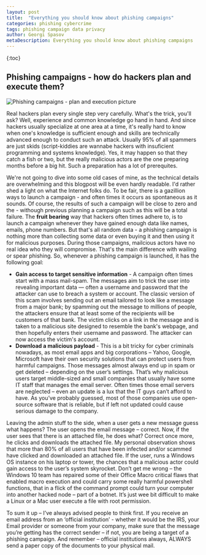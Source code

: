 ```yaml
---
layout: post
title:  "Everything you should know about phishing campaigns"
categories: phishing cybercrime
tags: phishing campaign data privacy
author: Georgi Spasov
metaDescription: Everything you should know about phishing campaigns
---
```

{:toc}

<h2 itemprop="articleSection" class="h2-heading">Phishing campaigns - how do hackers plan and execute them?</h2>  
<p></p>

<div class="row">
    <div class="col-md-12">
        <span itemprop='image' itemscope itemtype='http://schema.org/ImageObject' id="business-image">
            <img class="img-fluid" itemprop="url" src="https://onlinecorpus.com/img/phishing-campaign-criminal.jpg" alt="Phishing campaigns - plan and execution picture">
        </span>
    </div>
</div>


Real hackers plan every single step very carefully. What's the trick, you'll ask? Well, experience and common knowledge go hand in hand. And since hackers usually specialize at one area at a time, it's really hard to know when one's knowledge is sufficient enough and skills are technically advanced enough to conduct such an attack. Usually 95% of all spammers are just skids (script-kiddies are wannabe hackers with insuficient programming and systems knowledge). Yes, it may happen so that they catch a fish or two, but the really malicious actors are the one preparing months before a big hit.
Such a preparation has a lot of prerequites. 



<span itemprop="articleBody">
We're not going to dive into some old cases of mine, as the technical details are overwhelming and this blogpost will be even hardly readable. I'd rather shed a light on what the Internet folks do.
To be fair, there is a gazillion ways to launch a campaign - and often times it occurs as spontaneous as it sounds. Of course, the results of such a campaign will be close to zero and the - withough previous planning a campaign such as this will be a total failure.
The <b>fruit bearing</b> way that hackers often times adhere to, is to launch a campaign whenever they have gained enough data like names, emails, phone numbers. But that's all random data - a phishing campaign is nothing more than collecting some data or even buying it and then using it for malicious purposes. During those campaigns, mailcious actors have no real idea who they will compromise. That's the main difference with wailing or spear phishing.
So, whenever a phishing campaign is launched, it has the following goal:

<ul>
<li> <b>Gain access to target sensitive information</b> - A campaign often times start with a mass mail-spam. The messages aim to trick the user into revealing important data — often a username and password that the attacker can use to breach a system or account. The classic version of this scam involves sending out an email tailored to look like a message from a major bank; by spamming out the message to millions of people, the attackers ensure that at least some of the recipients will be customers of that bank. The victim clicks on a link in the message and is taken to a malicious site designed to resemble the bank's webpage, and then hopefully enters their username and password. The attacker can now access the victim's account.</li>
<li><b>Download a malicious payload</b> - This is a bit tricky for cyber criminals nowadays, as most email apps and big corporations – Yahoo, Google, Microsoft have their own security solutions that can protect users from harmful campaigns. Those messages almost always end up in spam or get deleted – depending on the user’s settings. That’s why malicious users target middle-sized and small companies that usually have some IT staff that manages the email server. Often times those email servers are neglected – even an update is a lux that the IT guys can’t afford to have. As you’ve probably guessed, most of those companies use open-source software that is reliable, but if left not updated could cause serious damage to the company.</li>
</ul>

Leaving the admin stuff to the side, when a user gets a new message guess what happens? The user opens the email message – correct. Now, if the user sees that there is an attached file, he does what? Correct once more, he clicks and downloads the attached file. My personal observation shows that more than 80% of all users that have been infected and/or scammed have clicked and downloaded  an attached file.
If the user, runs a Windows OS instance on his laptop or tower, the chances that a malicious actor could gain access to the user’s system skyrocket. Don’t get me wrong – the Windows 10 team has repaired some of their Office Macro critical flaws that enabled macro execution and could carry some really harmful powershell functions, that in a flick of the command prompt could turn your computer into another hacked node – part of a botnet. It’s just wee bit difficult to make a Linux or a Mac user execute a file with root permission. 

To sum it up – I’ve always advised people to think first. If you receive an email address from an ‘official institution’ - whether it would be the IRS, your Email provider or someone from your company, make sure that the message you’re getting has the correct sender – if not, you are being a target of a phishing campaign. And remember – official institutions always, ALWAYS send a paper copy of the documents to your physical mail.